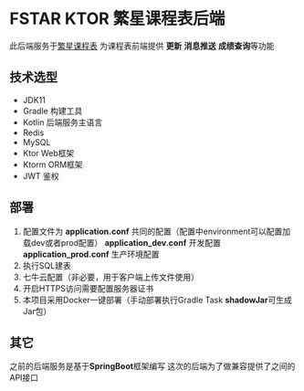 # FSTAR KTOR 繁星课程表后端

此后端服务于[繁星课程表](https://github.com/mikai233/fstar-client)
为课程表前端提供 **更新** **消息推送** **成绩查询**等功能

## 技术选型

- JDK11
- Gradle 构建工具
- Kotlin 后端服务主语言
- Redis
- MySQL
- Ktor Web框架
- Ktorm ORM框架
- JWT 鉴权

## 部署

1. 配置文件为 **application.conf** 共同的配置（配置中environment可以配置加载dev或者prod配置） **application_dev.conf** 开发配置
   **application_prod.conf** 生产环境配置
2. 执行SQL建表
3. 七牛云配置（非必要，用于客户端上传文件使用）
4. 开启HTTPS访问需要配置服务器证书
5. 本项目采用Docker一键部署（手动部署执行Gradle Task **shadowJar**可生成Jar包）

## 其它

之前的后端服务是基于**SpringBoot**框架编写 这次的后端为了做兼容提供了之间的API接口